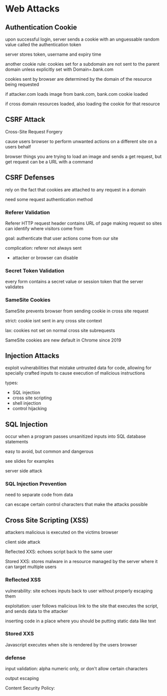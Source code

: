 # Web Attacks

## Authentication Cookie

upon successful login, server sends a cookie with an unguessable random value called the authentication token

server stores token, username and expiry time

another cookie rule: cookies set for a subdomain are not sent to the parent domain unless explicitly set with Domain=.bank.com

cookies sent by browser are determined by the domain of the resource being requested

if attacker.com loads image from bank.com, bank.com cookie loaded

if cross domain resources loaded, also loading the cookie for that resource

## CSRF Attack

Cross-Site Request Forgery

cause users browser to perform unwanted actions on a different site on a users behalf

browser things you are trying to load an image and sends a get request, but get request can be a URL with a command

## CSRF Defenses

rely on the fact that cookies are attached to any request in a domain

need some request authentication method

### Referer Validation

Referer HTTP request header contains URL of page making request so sites can identify where visitors come from

goal: authenticate that user actions come from our site

complication: referer not always sent
- attacker or browser can disable

### Secret Token Validation

every form contains a secret value or session token that the server validates

### SameSite Cookies

SameSite prevents browser from sending cookie in cross site request

strict: cookie isnt sent in any cross site context

lax: cookies not set on normal cross site subrequests

SameSite cookies are new default in Chrome since 2019

## Injection Attacks

exploit vulnerabilities that mistake untrusted data for code, allowing for specially crafted inputs to cause execution of malicious instructions

types:
- SQL injection
- cross site scripting
- shell injection
- control hijacking

## SQL Injection

occur when a program passes unsanitized inputs into SQL database statements

easy to avoid, but common and dangerous

see slides for examples

server side attack

### SQL Injection Prevention

need to separate code from data

can escape certain control characters that make the attacks possible

## Cross Site Scripting (XSS)

attackers malicious is executed on the victims browser

client side attack

Reflected XXS: echoes script back to the same user

Stored XXS: stores malware in a resource managed by the server where it can target multiple users

### Reflected XSS

vulnerability: site echoes inputs back to user without properly escaping them

exploitation: user follows malicious link to the site that executes the script, and sends data to the attacker

inserting code in a place where you should be putting static data like text

### Stored XXS

Javascript executes when site is rendered by the users browser

### defense

input validation: alpha numeric only, or don't allow certain characters

output escaping

Content Security Policy: 
